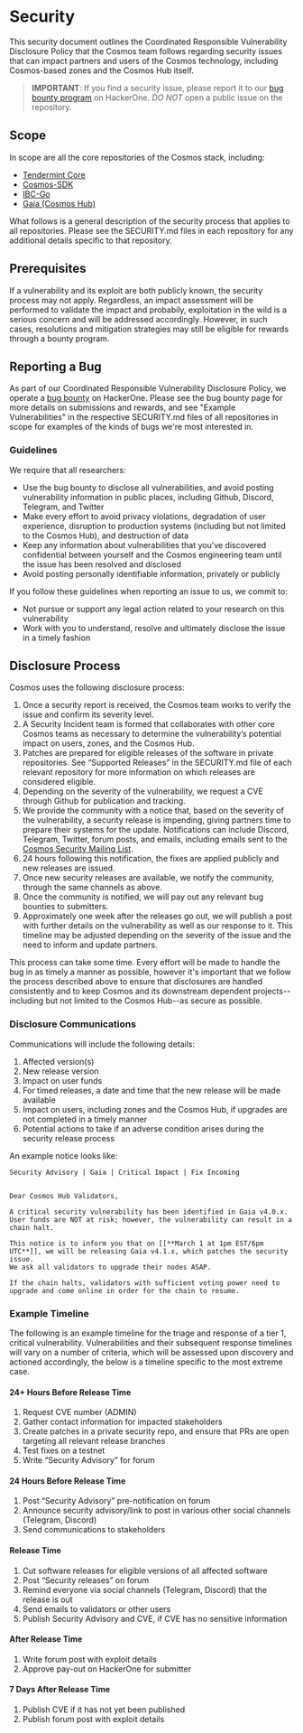 # Security

This security document outlines the Coordinated Responsible Vulnerability Disclosure Policy that the Cosmos team follows regarding security issues 
that can impact partners and users of the Cosmos technology, including
Cosmos-based zones and the Cosmos Hub itself.

> **IMPORTANT**: If you find a security issue, 
please report it to our [bug bounty program](https://hackerone.com/cosmos) on HackerOne. *DO NOT* open a public issue on the repository.

## Scope

In scope are all the core repositories of the Cosmos stack, including:

- [Tendermint Core](https://github.com/tendermint/tendermint)
- [Cosmos-SDK](https://github.com/cosmos/cosmos-sdk)
- [IBC-Go](https://github.com/cosmos/ibc-go)
- [Gaia (Cosmos Hub)](https://github.com/cosmos/gaia)

What follows is a general description of the security process that applies to
all repositories. Please see the SECURITY.md files in each repository for any additional details specific to that repository.

## Prerequisites

If a vulnerability and its exploit are both publicly known, the security process may not apply. Regardless, an impact assessment will be performed to validate the impact and probabily, exploitation in the wild is a serious concern and will be addressed accordingly.
However, in such cases, resolutions and mitigation strategies may still be eligible for rewards through a bounty program.

## Reporting a Bug

As part of our Coordinated Responsible Vulnerability Disclosure
Policy, we operate a [bug bounty](https://hackerone.com/cosmos) on HackerOne.
Please see the bug bounty page for more details on submissions and rewards, and see "Example Vulnerabilities" 
in the respective SECURITY.md files of all repositories in scope for examples of the kinds of bugs we're most interested in.

### Guidelines

We require that all researchers:

* Use the bug bounty to disclose all vulnerabilities, and avoid posting vulnerability information in public places, including Github, Discord, Telegram, and Twitter
* Make every effort to avoid privacy violations, degradation of user experience, disruption to production systems (including but not limited to the Cosmos Hub), and destruction of data
* Keep any information about vulnerabilities that you’ve discovered confidential between yourself and the Cosmos engineering team until the issue has been resolved and disclosed
* Avoid posting personally identifiable information, privately or publicly

If you follow these guidelines when reporting an issue to us, we commit to:

* Not pursue or support any legal action related to your research on this vulnerability
* Work with you to understand, resolve and ultimately disclose the issue in a timely fashion

## Disclosure Process

Cosmos uses the following disclosure process:

1. Once a security report is received, the Cosmos team works to verify the issue and confirm its severity level.
2. A Security Incident team is formed that collaborates with other core Cosmos teams as necessary to determine the vulnerability’s potential impact on users, zones, and the Cosmos Hub.
3. Patches are prepared for eligible releases of the software in private repositories. See “Supported Releases” in the SECURITY.md file of each relevant repository for more information on which releases are considered eligible.
4. Depending on the severity of the vulnerability, we request a CVE through Github for publication and tracking.
5. We provide the community with a notice that, based on the severity of the vulnerability, a security release is impending, giving partners time to prepare their systems for the update. Notifications can include Discord, Telegram, Twitter, forum posts, and emails, including emails sent to the [Cosmos Security Mailing List](TODO).
6. 24 hours following this notification, the fixes are applied publicly and new releases are issued.
7. Once new security releases are available, we notify the community, through the same channels as above. <!-- We also publish a Security Advisory on Github and publish the CVE, as long as neither the Security Advisory nor the CVE include any information on how to exploit these vulnerabilities beyond what information is already available in the patch itself. -->
8. Once the community is notified, we will pay out any relevant bug bounties to submitters.
9. Approximately one week after the releases go out, we will publish a post with further details on the vulnerability as well as our response to it. This timeline may be adjusted depending on the severity of the issue and the need to inform and update partners.

This process can take some time. Every effort will be made to handle the bug in as timely a manner as possible, however it's important that we follow the process described above to ensure that disclosures are handled consistently and to keep Cosmos and its downstream dependent projects--including but not limited to the Cosmos Hub--as secure as possible.

### Disclosure Communications

Communications will include the following details:
1. Affected version(s)
1. New release version
1. Impact on user funds
1. For timed releases, a date and time that the new release will be made available
1. Impact on users, including zones and the Cosmos Hub, if upgrades are not completed in a timely manner
1. Potential actions to take if an adverse condition arises during the security release process

An example notice looks like:

```
Security Advisory | Gaia | Critical Impact | Fix Incoming


Dear Cosmos Hub Validators,

A critical security vulnerability has been identified in Gaia v4.0.x. 
User funds are NOT at risk; however, the vulnerability can result in a chain halt.

This notice is to inform you that on [[**March 1 at 1pm EST/6pm UTC**]], we will be releasing Gaia v4.1.x, which patches the security issue. 
We ask all validators to upgrade their nodes ASAP.

If the chain halts, validators with sufficient voting power need to upgrade and come online in order for the chain to resume.
```

### Example Timeline

The following is an example timeline for the triage and response of a tier 1, critical vulnerability. Vulnerabilities and their subsequent response timelines will vary on a number of criteria, which will be assessed upon discovery and actioned accordingly, the below is a timeline specific to the most extreme case.

#### 24+ Hours Before Release Time

1. Request CVE number (ADMIN)
1. Gather contact information for impacted stakeholders 
1. Create patches in a private security repo, and ensure that PRs are open targeting all relevant release branches 
1. Test fixes on a testnet  
1. Write “Security Advisory” for forum 

#### 24 Hours Before Release Time

1. Post “Security Advisory” pre-notification on forum 
1. Announce security advisory/link to post in various other social channels (Telegram, Discord)
1. Send communications to stakeholders 

#### Release Time

1. Cut software releases for eligible versions of all affected software 
1. Post “Security releases” on forum
1. Remind everyone via social channels (Telegram, Discord)  that the release is out 
1. Send emails to validators or other users 
1. Publish Security Advisory and CVE, if CVE has no sensitive information

#### After Release Time

1. Write forum post with exploit details 
2. Approve pay-out on HackerOne for submitter 

#### 7 Days After Release Time

1. Publish CVE if it has not yet been published 
2. Publish forum post with exploit details 

